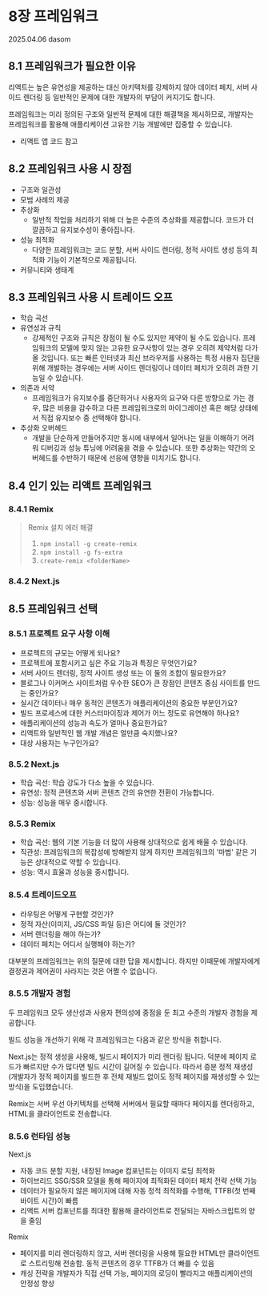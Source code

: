 # 8장 프레임워크

2025.04.06 dasom

## 8.1 프레임워크가 필요한 이유

 리액트는 높은 유연성을 제공하는 대신 아키텍처를 강제하지 않아 데이터 페치, 서버 사이드 렌더링 등 일반적인 문제에 대한 개발자의 부담이 커지기도 합니다.

 프레임워크는 미리 정의된 구조와 일반적 문제에 대한 해결책을 제시하므로, 개발자는 프레임워크를 활용해 애플리케이션 고유한 기능 개발에만 집중할 수 있습니다.



* 리액트 앱 코드 참고






## 8.2 프레임워크 사용 시 장점

* 구조와 일관성
* 모범 사례의 제공
* 추상화
  * 일반적 작업을 처리하기 위해 더 높은 수준의 추상화를 제공합니다. 코드가 더 깔끔하고 유지보수성이 좋아집니다.
* 성능 최적화
  * 다양한 프레임워크는 코드 분할, 서버 사이드 렌더링, 정적 사이트 생성 등의 최적화 기능이 기본적으로 제공됩니다.
* 커뮤니티와 생태계



## 8.3 프레임워크 사용 시 트레이드 오프

* 학습 곡선
* 유연성과 규칙
  * 강제적인 구조와 규칙은 장점이 될 수도 있지만 제약이 될 수도 있습니다. 프레임워크의 모델에 맞지 않는 고유한 요구사항이 있는 경우 오히려 제약처럼 다가올 것입니다. 또는 빠른 인터넷과 최신 브라우저를 사용하는 특정 사용자 집단을 위해 개발하는 경우에는 서버 사이드 렌더링이나 데이터 페치가 오히려 과한 기능일 수 있습니다.
* 의존과 서약
  * 프레임워크가 유지보수를 중단하거나 사용자의 요구와 다른 방향으로 가는 경우, 많은 비용을 감수하고 다른 프레임워크로의 마이그레이션 혹은 해당 상태에서 직접 유지보수 중 선택해야 합니다.
* 추상화 오버헤드
  * 개발을 단순하게 만들어주지만 동시에 내부에서 일어나는 일을 이해하기 어려워 디버깅과 성능 튜닝에 어려움을 겪을 수 있습니다. 또한 추상화는 약간의 오버헤드를 수반하기 때문에 선응에 영향을 미치기도 합니다.



## 8.4 인기 있는 리액트 프레임워크

### 8.4.1 Remix

>  Remix 설치 에러 해결
>
> 1. `npm install -g create-remix`
> 2. `npm install -g fs-extra`
> 3. `create-remix <folderName>`

### 8.4.2 Next.js



## 8.5 프레임워크 선택

### 8.5.1 프로젝트 요구 사항 이해

* 프로젝트의 규모는 어떻게 되나요?
* 프로젝트에 포함시키고 싶은 주요 기능과 특징은 무엇인가요?
* 서버 사이드 렌더링, 정적 사이트 생성 또는 이 둘의 조합이 필요한가요?
* 블로그나 이커머스 사이트처럼 우수한 SEO가 큰 장점인 콘텐츠 중심 사이트를 만드는 중인가요?
* 실시간 데이터나 매우 동적인 콘텐츠가 애플리케이션의 중요한 부분인가요?
* 빌드 프로세스에 대한 커스터마이징과 제어가 어느 정도로 유연해야 하나요?
* 애플리케이션의 성능과 속도가 얼마나 중요한가요?
* 리액트와 일반적인 웹 개발 개념은 얼만큼 숙지했나요?
* 대상 사용자는 누구인가요?



### 8.5.2 Next.js

* 학습 곡선: 학습 강도가 다소 높을 수 있습니다.
* 유연성: 정적 콘텐츠와 서버 콘텐츠 간의 유연한 전환이 가능합니다.
* 성능: 성능을 매우 중시합니다.



### 8.5.3 Remix

* 학습 곡선: 웹의 기본 기능을 더 많이 사용해 상대적으로 쉽게 배울 수 있습니다.
* 직관성:  프레임워크의 복잡성에 방해받지 않게 하지만 프레임워크의 '마법' 같은 기능은 상대적으로 약할 수 있습니다.
* 성능: 역시 효율과 성능을 중시합니다.



### 8.5.4 트레이드오프

* 라우팅은 어떻게 구현할 것인가?
* 정적 자산(이미지, JS/CSS 파일 등)은 어디에 둘 것인가?
* 서버 렌더링을 해야 하는가?
* 데이터 페치는 어디서 실행해야 하는가?

대부분의 프레임워크는 위의 질문에 대한 답을 제시합니다. 하지만 이때문에 개발자에게 결정권과 제어권이 사라지는 것은 어쩔 수 없습니다.



### 8.5.5 개발자 경험

두 프레임워크 모두 생산성과 사용자 편의성에 중점을 둔 최고 수준의 개발자 경험을 제공합니다. 

빌드 성능을 개선하기 위해 각 프레임워크는 다음과 같은 방식을 취합니다.

Next.js는 정적 생성을 사용해, 빌드시 페이지가 미리 렌더링 됩니다. 덕분에 페이지 로드가 빠르지만 수가 많다면 빌드 시간이 길어질 수 있습니다. 따라서 증분 정적 재생성(개발자가 정적 페이지를 빌드한 후 전체 재빌드 없이도 정적 페이지를 재생성할 수 있는 방식)을 도입했습니다.

Remix는 서버 우선 아키텍처를 선택해 서버에서 필요할 때마다 페이지를 렌더링하고, HTML을 클라이언트로 전송합니다.





### 8.5.6 런타임 성능

Next.js

* 자동 코드 분할 지원, 내장된 Image 컴포넌트는 이미지 로딩 최적화
* 하이브리드 SSG/SSR 모델을 통해 페이지에 최적화된 데이터 페치 전략 선택 가능
* 데이터가 필요하지 않은 페이지에 대해 자동 정적 최적화를 수행해, TTFB(첫 번째 바이트 시간)이 빠름
* 리액트 서버 컴포넌트를 최대한 활용해 클라이언트로 전달되는 자바스크립트의 양을 줄임



Remix

* 페이지를 미리 렌더링하지 않고, 서버 렌더링을 사용해 필요한 HTML만 클라이언트로 스트리밍해 전송함. 동적 콘텐츠의 경우 TTFB가 더 빠를 수 있음
* 캐싱 전략을 개발자가 직접 선택 가능, 페이지의 로딩이 빨라지고 애플리케이션의 안정성 향상

